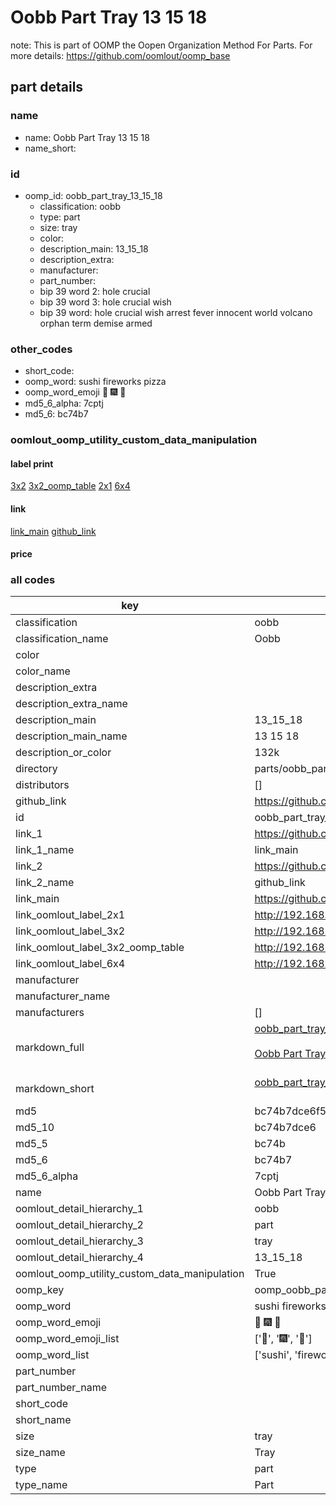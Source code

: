 # Oobb Part Tray 13 15 18  

note: This is part of OOMP the Oopen Organization Method For Parts. For more details: https://github.com/oomlout/oomp_base

##  part details





### name
* name: Oobb Part Tray 13 15 18
* name_short: 
### id
* oomp_id: oobb_part_tray_13_15_18
  * classification: oobb
  * type: part
  * size: tray
  * color: 
  * description_main: 13_15_18
  * description_extra: 
  * manufacturer: 
  * part_number: 
  * bip 39 word 2: hole crucial
  * bip 39 word 3: hole crucial wish
  * bip 39 word: hole crucial wish arrest fever innocent world volcano orphan term demise armed

### other_codes
* short_code: 
* oomp_word: sushi fireworks pizza
* oomp_word_emoji :sushi: :fireworks: :pizza:
* md5_6_alpha: 7cptj
* md5_6: bc74b7






### oomlout_oomp_utility_custom_data_manipulation
#### label print
[3x2](http://192.168.1.245:1112/?label=oomp%207cptj)
[3x2_oomp_table](http://192.168.1.107:1112/?label=oomp%207cptj)
[2x1](http://192.168.1.242:1112/?label=oomp%207cptj)
[6x4](http://192.168.1.55:1112/?label=oomp%207cptj)    

#### link

[link_main](https://github.com/oomlout/oomlout_oomp_current_version_messy/tree/main/parts/oobb_part_tray_13_15_18) [github_link](https://github.com/oomlout/oomlout_oomp_part_src/tree/main/parts/oobb_part_tray_13_15_18)                             

#### price







### all codes 
| key | value |  
| --- | --- |  
| classification | oobb |  
| classification_name | Oobb |  
| color |  |  
| color_name |  |  
| description_extra |  |  
| description_extra_name |  |  
| description_main | 13_15_18 |  
| description_main_name | 13 15 18 |  
| description_or_color | 132k |  
| directory | parts/oobb_part_tray_13_15_18 |  
| distributors | [] |  
| github_link | https://github.com/oomlout/oomlout_oomp_part_src/tree/main/parts/oobb_part_tray_13_15_18 |  
| id | oobb_part_tray_13_15_18 |  
| link_1 | https://github.com/oomlout/oomlout_oomp_current_version_messy/tree/main/parts/oobb_part_tray_13_15_18 |  
| link_1_name | link_main |  
| link_2 | https://github.com/oomlout/oomlout_oomp_part_src/tree/main/parts/oobb_part_tray_13_15_18 |  
| link_2_name | github_link |  
| link_main | https://github.com/oomlout/oomlout_oomp_current_version_messy/tree/main/parts/oobb_part_tray_13_15_18 |  
| link_oomlout_label_2x1 | http://192.168.1.242:1112/?label=oomp%207cptj |  
| link_oomlout_label_3x2 | http://192.168.1.245:1112/?label=oomp%207cptj |  
| link_oomlout_label_3x2_oomp_table | http://192.168.1.107:1112/?label=oomp%207cptj |  
| link_oomlout_label_6x4 | http://192.168.1.55:1112/?label=oomp%207cptj |  
| manufacturer |  |  
| manufacturer_name |  |  
| manufacturers | [] |  
| markdown_full | [oobb_part_tray_13_15_18](https://github.com/oomlout/oomlout_oomp_current_version_messy/tree/main/parts/oobb_part_tray_13_15_18)<br>[](https://github.com/oomlout/oomlout_oomp_current_version_messy/tree/main/parts/oobb_part_tray_13_15_18)<br>[Oobb Part Tray 13 15 18](https://github.com/oomlout/oomlout_oomp_current_version_messy/tree/main/parts/oobb_part_tray_13_15_18)<br><br> |  
| markdown_short | [oobb_part_tray_13_15_18](https://github.com/oomlout/oomlout_oomp_current_version_messy/tree/main/parts/oobb_part_tray_13_15_18)<br><br> |  
| md5 | bc74b7dce6f5bfb5d22ab0c7f90d1b65 |  
| md5_10 | bc74b7dce6 |  
| md5_5 | bc74b |  
| md5_6 | bc74b7 |  
| md5_6_alpha | 7cptj |  
| name | Oobb Part Tray 13 15 18 |  
| oomlout_detail_hierarchy_1 | oobb |  
| oomlout_detail_hierarchy_2 | part |  
| oomlout_detail_hierarchy_3 | tray |  
| oomlout_detail_hierarchy_4 | 13_15_18 |  
| oomlout_oomp_utility_custom_data_manipulation | True |  
| oomp_key | oomp_oobb_part_tray_13_15_18 |  
| oomp_word | sushi fireworks pizza |  
| oomp_word_emoji | :sushi: :fireworks: :pizza: |  
| oomp_word_emoji_list | [':sushi:', ':fireworks:', ':pizza:'] |  
| oomp_word_list | ['sushi', 'fireworks', 'pizza'] |  
| part_number |  |  
| part_number_name |  |  
| short_code |  |  
| short_name |  |  
| size | tray |  
| size_name | Tray |  
| type | part |  
| type_name | Part |  
